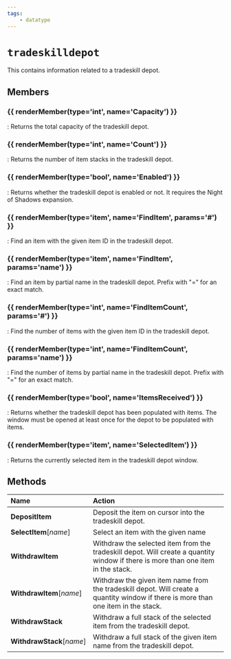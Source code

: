```yaml
---
tags:
    - datatype
---
```

# `tradeskilldepot`

<!--dt-desc-start-->
This contains information related to a tradeskill depot.
<!--dt-desc-end-->
## Members
<!--dt-members-start-->
### {{ renderMember(type='int', name='Capacity') }}

:   Returns the total capacity of the tradeskill depot.

### {{ renderMember(type='int', name='Count') }}

:   Returns the number of item stacks in the tradeskill depot.

### {{ renderMember(type='bool', name='Enabled') }}

:   Returns whether the tradeskill depot is enabled or not. It requires the Night of Shadows expansion.

### {{ renderMember(type='item', name='FindItem', params='#') }}

:   Find an item with the given item ID in the tradeskill depot.

### {{ renderMember(type='item', name='FindItem', params='name') }}

:   Find an item by partial name in the tradeskill depot. Prefix with "=" for an exact match.

### {{ renderMember(type='int', name='FindItemCount', params='#') }}

:   Find the number of items with the given item ID in the tradeskill depot.

### {{ renderMember(type='int', name='FindItemCount', params='name') }}

:   Find the number of items by partial name in the tradeskill depot. Prefix with "=" for an exact match.

### {{ renderMember(type='bool', name='ItemsReceived') }}

:   Returns whether the tradeskill depot has been populated with items. The window must be opened at least once for the depot to be populated with items.

### {{ renderMember(type='item', name='SelectedItem') }}

:   Returns the currently selected item in the tradeskill depot window.
<!--dt-members-end-->

## Methods

| Name | Action |
| :--- | :--- |
| **DepositItem** | Deposit the item on cursor into the tradeskill depot. |
| **SelectItem**[_name_] | Select an item with the given name |
| **WithdrawItem** | Withdraw the selected item from the tradeskill depot. Will create a quantity window if there is more than one item in the stack. |
| **WithdrawItem**[_name_] | Withdraw the given item name from the tradeskill depot. Will create a quantity window if there is more than one item in the stack. |
| **WithdrawStack** | Withdraw a full stack of the selected item from the tradeskill depot. |
| **WithdrawStack**[_name_] | Withdraw a full stack of the given item name from the tradeskill depot. |
<!--dt-linkrefs-start-->
[int]: datatype-int.md
[bool]: datatype-bool.md
[item]: datatype-item.md
<!--dt-linkrefs-end-->
